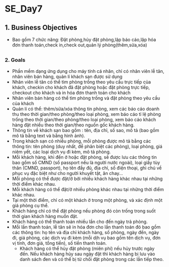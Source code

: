 # SE_Day7
## 1. Business Objectives
* Bao gồm 7 chức năng: Đặt phòng,hủy đặt phòng,lập báo cáo,lập hóa đơn thanh toán,check in,check out,quản lý phòng(thêm,sửa,xóa)
##
### 2. Goals
* Phần mềm dạng ứng dụng cho máy tính cá nhân, chỉ có nhân viên lễ tân, nhân viên bán hàng, quản lí khách sạn được sử dụng
* Nhân viên lễ tân có thể tìm phòng trống theo yêu cầu trực tiếp của khách, checkin cho khách đã đặt phòng hoặc đặt phòng trực tiếp, checkout cho khách và in hóa đơn thanh toán cho khách
* Nhân viên bán hàng có thể tìm phòng trống và đặt phòng theo yêu cầu của khách
* Quản lí có thể: thêm/sửa/xóa thông tin phòng, xem các báo cáo doanh thu theo thời gian/theo phòng/theo loại phòng, xem báo cáo tỉ lệ phòng trống theo thời gian/theo phòng/theo loại phòng, xem báo cáo khách hàng đặt nhiều theo thời gian/theo nguồn gốc khách hàng.
* Thông tin về khách sạn bao gồm : tên, địa chỉ, số sao, mô tả (bao gồm mô tả bằng text và bằng hình ảnh).
* Trong khách sạn có nhiều phòng, mỗi phòng được mô tả bằng các thông tin: tên phòng (duy nhất, để phân biệt các phòng), loại phòng, giá niêm yết, các loại dịch vụ đi kèm, mô tả phòng.
* Mỗi khách hàng, khi đến ở hoặc đặt phòng, sẽ được lưu các thông tin bao gồm số CMND (số passport nếu là người nước ngoài), loại giấy tùy thân (CMND, passport), họ tên đầy đủ, địa chỉ, số điện thoại, ghi chú về phục vụ đặc biệt như cho người khuyết tật, ăn chay...
* Mỗi phòng có thể được đặt/ở bởi nhiều khách hàng khác nhau tại những thời điểm khác nhau.
* Mỗi khách hàng có thể đặt/ở nhiều phòng khác nhau tại những thời điểm khác nhau.
* Tại một thời điểm, chỉ có một khách ở trong một phòng, và xác định một giá phòng cụ thể.
* Khách hàng chỉ có thể đặt phòng nếu phòng đó còn trống trong suốt thời gian khách hàng muốn đặt.
* Khách hàng có thể thanh toán nhiều lần cho đến ngày trả phòng.
* Mỗi lần thanh toán, lễ tân sẽ in hóa đơn cho lần thanh toán đó bao gồm các thông tin: họ tên và địa chỉ khách hàng, số phòng, ngày đến, ngày đi, giá phòng, các dịch vụ đi kèm (mỗi dịh vụ bao gồm tên dịch vụ, đơn vị tính, đơn giá, tổng tiền), số tiền thanh toán.
	* Khách hàng có thể hủy đặt phòng (miên phí) nếu hủy trước ngày đến. Nếu khách hàng hủy sau ngày đặt thì khách hàng bị lưu vào danh sách đen và có thể bị từ chối đặt phòng trong các lần tiếp theo.
